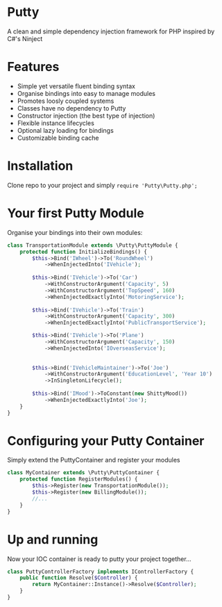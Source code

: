 Putty
=====

A clean and simple dependency injection framework for PHP inspired by C#'s Ninject

Features
========
- Simple yet versatile fluent binding syntax
- Organise bindings into easy to manage modules
- Promotes loosly coupled systems
- Classes have no dependency to Putty
- Constructor injection (the best type of injection)
- Flexible instance lifecycles
- Optional lazy loading for bindings
- Customizable binding cache

Installation
============
Clone repo to your project and simply `require 'Putty\Putty.php';`

Your first Putty Module
======================
Organise your bindings into their own modules:
```php
class TransportationModule extends \Putty\PuttyModule {
    protected function InitializeBindings() {
        $this->Bind('IWheel')->To('RoundWheel')
            ->WhenInjectedInto('IVehicle');
        
        $this->Bind('IVehicle')->To('Car')
            ->WithConstructorArgument('Capacity', 5)
            ->WithConstructorArgument('TopSpeed', 160)
            ->WhenInjectedExactlyInto('MotoringService');
        
        $this->Bind('IVehicle')->To('Train')
            ->WithConstructorArgument('Capacity', 300)
            ->WhenInjectedExactlyInto('PublicTransportService');

        $this->Bind('IVehicle')->To('Plane')
            ->WithConstructorArgument('Capacity', 150)
            ->WhenInjectedInto('IOverseasService');
          
        
        $this->Bind('IVehicleMaintainer')->To('Joe')
            ->WithConstructorArgument('EducationLevel', 'Year 10')
            ->InSingletonLifecycle();
		
        $this->Bind('IMood')->ToConstant(new ShittyMood())
            ->WhenInjectedExactlyInto('Joe');
    }
}
```

Configuring your Putty Container
===============================
Simply extend the PuttyContainer and register your modules
```php
class MyContainer extends \Putty\PuttyContainer {
    protected function RegisterModules() {
        $this->Register(new TransportationModule());
        $this->Register(new BillingModule());
        //...
    }
}
```

Up and running
==============
Now your IOC container is ready to putty your project together...
```php
class PuttyControllerFactory implements IControllerFactory {
    public function Resolve($Controller) {
        return MyContainer::Instance()->Resolve($Controller);
    }
}
```
